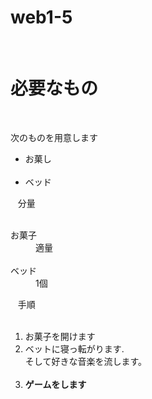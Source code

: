 # web1-5

<!DOCTYPE html >
<html>
    <head>
        <meta charset="utf-8"/>
        <title>快適なゲーム環境</title>
    </head>
    <body>
    <h1>必要なもの</h1>
    <p>次のものを用意します</p>
    <ul>
    <li>お菓し</li>
    <li>ベッド</li>
    </ul>
    <hl>分量</hl>
    <dl>
    <dt>お菓子</dt><dd>適量</dd>
    <dt>ベッド</dt><dd>1個</dd>
    </dl>
    <hl>手順</hl>
    <ol>
    <li>お菓子を開けます</li>
    <li>ベットに寝っ転がります.<br>そして好きな音楽を流します。</li>
    <li><strong>ゲームをします</strong></li>
    </ol>
    </body>
    
</html>
